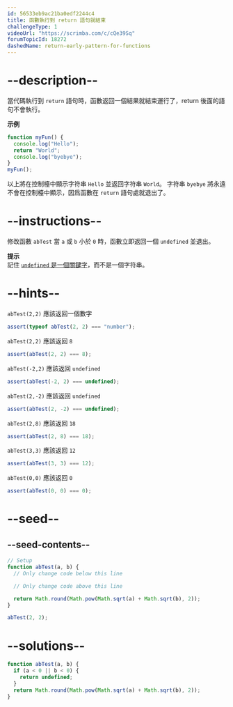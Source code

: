 ```yaml
---
id: 56533eb9ac21ba0edf2244c4
title: 函數執行到 return 語句就結束
challengeType: 1
videoUrl: "https://scrimba.com/c/cQe39Sq"
forumTopicId: 18272
dashedName: return-early-pattern-for-functions
---
```


# --description--

當代碼執行到 `return` 語句時，函數返回一個結果就結束運行了，return 後面的語句不會執行。

**示例**

```js
function myFun() {
  console.log("Hello");
  return "World";
  console.log("byebye");
}
myFun();
```

以上將在控制檯中顯示字符串 `Hello` 並返回字符串 `World`。 字符串 `byebye` 將永遠不會在控制檯中顯示，因爲函數在 `return` 語句處就退出了。

# --instructions--

修改函數 `abTest` 當 `a` 或 `b` 小於 `0` 時，函數立即返回一個 `undefined` 並退出。

**提示**  
記住 [`undefined` 是一個關鍵字](/javascript-algorithms-and-data-structures/basic-javascript/understanding-uninitialized-variables)，而不是一個字符串。

# --hints--

`abTest(2,2)` 應該返回一個數字

```js
assert(typeof abTest(2, 2) === "number");
```

`abTest(2,2)` 應該返回 `8`

```js
assert(abTest(2, 2) === 8);
```

`abTest(-2,2)` 應該返回 `undefined`

```js
assert(abTest(-2, 2) === undefined);
```

`abTest(2,-2)` 應該返回 `undefined`

```js
assert(abTest(2, -2) === undefined);
```

`abTest(2,8)` 應該返回 `18`

```js
assert(abTest(2, 8) === 18);
```

`abTest(3,3)` 應該返回 `12`

```js
assert(abTest(3, 3) === 12);
```

`abTest(0,0)` 應該返回 `0`

```js
assert(abTest(0, 0) === 0);
```

# --seed--

## --seed-contents--

```js
// Setup
function abTest(a, b) {
  // Only change code below this line

  // Only change code above this line

  return Math.round(Math.pow(Math.sqrt(a) + Math.sqrt(b), 2));
}

abTest(2, 2);
```

# --solutions--

```js
function abTest(a, b) {
  if (a < 0 || b < 0) {
    return undefined;
  }
  return Math.round(Math.pow(Math.sqrt(a) + Math.sqrt(b), 2));
}
```
